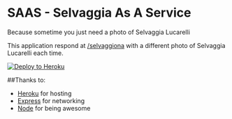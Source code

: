 # SAAS - Selvaggia As A Service

Because sometime you just need a photo of Selvaggia Lucarelli


This application respond at [/selvaggiona](https://blooming-waters-3482.herokuapp.com/selvaggiona) with a different photo of Selvaggia Lucarelli each time.

[![Deploy to Heroku](https://www.herokucdn.com/deploy/button.png)](https://heroku.com/deploy)

##Thanks to:
- [Heroku](https://www.heroku.com/) for hosting
- [Express](http://expressjs.com/) for networking
- [Node](https://nodejs.org/en/) for being awesome

